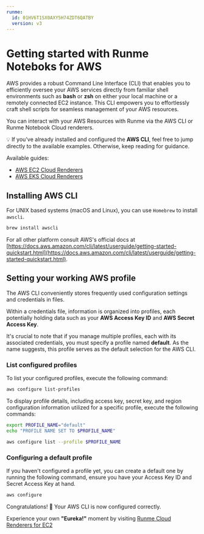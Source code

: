 ```yaml
---
runme:
  id: 01HV6T1SX0AXY5H74ZDT6QATBY
  version: v3
---
```


# Getting started with Runme Noteboks for AWS

AWS provides a robust Command Line Interface (CLI) that enables you to efficiently oversee your AWS services directly from familiar shell environments such as **bash** or **zsh** on either your local machine or a remotely connected EC2 instance. This CLI empowers you to effortlessly craft shell scripts for seamless management of your AWS resources.

You can interact with your AWS Resources with Runme via the AWS CLI or Runme Notebook Cloud renderers.

💡 If you've already installed and configured the **AWS CLI**, feel free to jump directly to the available examples. Otherwise, keep reading for guidance.

Available guides:

-  [AWS EC2 Cloud Renderers](ec2.md)
- [AWS EKS Cloud Renderers](eks.md)

## Installing AWS CLI

For UNIX based systems (macOS and Linux), you can use `Homebrew` to install `awscli`.

```sh
brew install awscli
```

For all other platform consult AWS's official docs at [https://docs.aws.amazon.com/cli/latest/userguide/getting-started-quickstart.html](https://docs.aws.amazon.com/cli/latest/userguide/getting-started-quickstart.html).

## Setting your working AWS profile

The AWS CLI conveniently stores frequently used configuration settings and credentials in files.

Within a credentials file, information is organized into profiles, each potentially holding data such as your **AWS Access Key ID** and **AWS Secret Access Key**.

It's crucial to note that if you manage multiple profiles, each with its associated credentials, you must specify a profile named **default**. As the name suggests, this profile serves as the default selection for the AWS CLI.

### List configured profiles

To list your configured profiles, execute the following command:

```sh
aws configure list-profiles
```

To display profile details, including access key, secret key, and region configuration information utilized for a specific profile, execute the following commands:

```sh {"promptEnv":"yes","terminalRows":"2"}
export PROFILE_NAME="default"
echo "PROFILE NAME SET TO $PROFILE_NAME"
```

```sh
aws configure list --profile $PROFILE_NAME
```

### Configuring a default profile

If you haven't configured a profile yet, you can create a default one by running the following command, ensure you have your Access Key ID and Secret Access Key at hand.

```sh {"background":"true","terminalRows":"10"}
aws configure
```

Congratulations! 🥳 Your AWS CLI is now configured correctly.

Experience your own **"Eureka!"** moment by visiting [Runme Cloud Renderers for EC2](ec2.md)